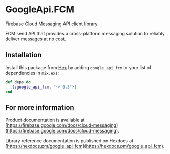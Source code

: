 # GoogleApi.FCM

Firebase Cloud Messaging API client library.

FCM send API that provides a cross-platform messaging solution to reliably deliver messages at no cost.

## Installation

Install this package from [Hex](https://hex.pm) by adding
`google_api_fcm` to your list of dependencies in `mix.exs`:

```elixir
def deps do
  [{:google_api_fcm, "~> 0.3"}]
end
```

## For more information

Product documentation is available at [https://firebase.google.com/docs/cloud-messaging](https://firebase.google.com/docs/cloud-messaging).

Library reference documentation is published on Hexdocs at
[https://hexdocs.pm/google_api_fcm](https://hexdocs.pm/google_api_fcm).
